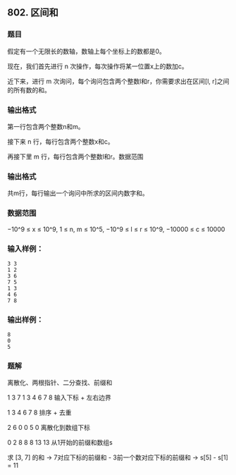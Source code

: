 ## 802. 区间和

### 题目

假定有一个无限长的数轴，数轴上每个坐标上的数都是0。

现在，我们首先进行 n 次操作，每次操作将某一位置x上的数加c。

近下来，进行 m 次询问，每个询问包含两个整数l和r，你需要求出在区间[l, r]之间的所有数的和。

### 输出格式

第一行包含两个整数n和m。

接下来 n 行，每行包含两个整数x和c。

再接下里 m 行，每行包含两个整数l和r。数据范围

### 输出格式

共m行，每行输出一个询问中所求的区间内数字和。

### 数据范围

−10^9 ≤ x ≤ 10^9,
1 ≤ n, m ≤ 10^5,
−10^9 ≤ l ≤ r ≤ 10^9,
−10000 ≤ c ≤ 10000

### 输入样例：

```
3 3
1 2
3 6
7 5
1 3
4 6
7 8
```

### 输出样例：

```
8
0
5
```

### 题解

离散化、两根指针、二分查找、前缀和

1 3 7 1 3 4 6 7 8  输入下标 + 左右边界

1 3 4 6 7 8 排序 + 去重

2 6 0 0 5 0 离散化到数组下标

0 2 8 8 8 13 13 从1开始的前缀和数组s

求 [3, 7] 的和 -> 7对应下标的前缀和 - 3前一个数对应下标的前缀和 -> s[5] - s[1] = 11

